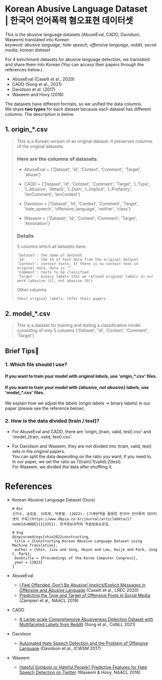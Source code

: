 Korean Abusive Language Dataset<br> | 한국어 언어폭력 혐오표현 데이터셋
===============================

This is the abusive language datasets (AbuseEval, CADD, Davidson, Waseem) translated into Korean.   
*keyword: abusive language, hate speech, offensive language, reddit, social media, korean dataset*

For 4 benchmark datasets for abusive language detection, we translated and share them into Korean (You can access their papers through the references below.) .    
* AbuseEval (Caselli et al., 2020)   
* CADD (Song et al., 2021)   
* Davidson et al. (2017)   
* Waseem and Hovy (2016)   
 

The datasets have different formats, so we unified the data columns.     
We share **two types** for each dataset because each dataset has different columns. The description is below.    
## 1. origin_*.csv
> This is a Korean version of an original dataset. It preserves columns of the original datasets.
> 
> ### Here are the columns of datasets.
> * AbuseEval = {'Dataset', 'Id', 'Context', 'Comment', 'Target', 'abuse'}
> 
> * CADD = {'Dataset', 'Id', 'Context', 'Comment', 'Target', 'L.Type', 'L.Abusive', 'lAttack', 'L.Dem', 'L.Implicit', 'L.Profanity', 'lenComment', 'lenContext'}
> 
> * Davidson = {'Dataset', 'Id', 'Context', 'Comment', 'Target', 'hate_speech', 'offensive_language', 'neither', 'class'}
> 
> * Waseem = {'Dataset', 'Id', 'Context', 'Comment', 'Target', 'Annotation'}
>
> ### Details
> 5 columns which all datasets have.
> ```
> 'Dataset': the name of dataset
> 'Id'     : the Id of text data from the original dataset
> 'Context': context texts; If there is no context text in original data, data is "".
> 'Comment': texts to be classified
> 'Target' : binary labels that we refined original labels in our work {abusive (1), not abusive (0)}
> ```
> Other columns
> ```
> their original labels: refer their papers
> ```


## 2. model_*.csv
> This is a dataset for training and testing a classification model.   
> consisting of only 5 columns {'Dataset', 'Id', 'Context', 'Comment', 'Target'}


## Brief Tips🤗
### 1. Which file should I use?
#### If you want to train your model with *original labels*, use 'origin_*.csv' files.
#### If you want to train your model with *{abusive, not abusive} labels*, use 'model_*.csv' files.
We explain how we adjust the labels (origin labels -> binary labels) in our paper (please see the reference below).

### 2. How is the data divided (train / test)?
* For AbuseEval and CADD, there are 'origin_{train, valid, test}.csv' and 'model_{train, valid, test}.csv'.

* For Davidson and Waseem, they are not divided into {train, valid, test} sets in the original papers.   
You can split the data depending on the ratio you want, if you need to.   
In our paper, we set the ratio as 7(train):1(valid):2(test).   
For Waseem, we divided the data after shuffling it. 


References
==========
* Korean Abusive Language Dataset (Ours)
  ```
  # Kor
  신지수, 송호윤, 이희제, 박종철. (2022). [기계번역을 활용한 한국어 언어폭력 데이터셋의 구축](https://www.dbpia.co.kr/journal/articleDetail?nodeId=NODE11113351). 한국정보과학회 학술발표논문집.   

  # Eng
  @inproceedings{shin2022constructing,
   title = {Constructing Korean Abusive Language Dataset using Machine Translation},
   author = {Shin, Jisu and Song, Hoyun and Lee, Huije and Park, Jong C. Park},
   booktitle = {Proceedings of the Korea Computer Congress},
   year = {2022}
  }
  ```

* AbuseEval   
    - [I Feel Offended, Don’t Be Abusive! Implicit/Explicit Messages in Offensive and Abusive Language](https://aclanthology.org/2020.lrec-1.760) (Caselli et al., LREC 2020)
    - [Predicting the Type and Target of Offensive Posts in Social Media](https://aclanthology.org/N19-1144) (Zampieri et al., NAACL 2019)

* CADD   
    - [A Large-scale Comprehensive Abusiveness Detection Dataset with Multifaceted Labels from Reddit](https://aclanthology.org/2021.conll-1.43) (Song et al., CoNLL 2021)

* Davidson   
    - [Automated Hate Speech Detection and the Problem of Offensive Language](https://ojs.aaai.org/index.php/ICWSM/article/view/14955) (Davidson et al., ICWSM 2017) 

* Waseem   
    - [Hateful Symbols or Hateful People? Predictive Features for Hate Speech Detection on Twitter](https://aclanthology.org/N16-2013) (Waseem & Hovy, NAACL 2016)
